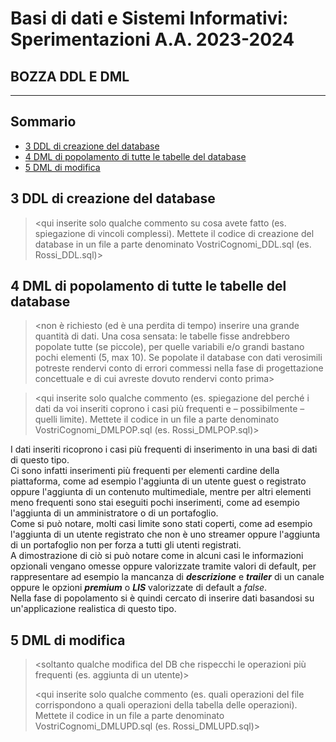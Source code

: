 # Basi di dati e Sistemi Informativi: Sperimentazioni A.A. 2023-2024 <!-- omit in toc -->

## BOZZA DDL E DML <!-- omit in toc -->

---

## Sommario <!-- omit in toc -->

- [3 DDL di creazione del database](#3-ddl-di-creazione-del-database)
- [4 DML di popolamento di tutte le tabelle del database](#4-dml-di-popolamento-di-tutte-le-tabelle-del-database)
- [5 DML di modifica](#5-dml-di-modifica)

## 3 DDL di creazione del database

> <qui inserite solo qualche commento su cosa avete fatto (es. spiegazione di vincoli complessi). Mettete il codice di creazione del database in un file a parte denominato VostriCognomi_DDL.sql (es. Rossi_DDL.sql)>

## 4 DML di popolamento di tutte le tabelle del database

> <non è richiesto (ed è una perdita di tempo) inserire una grande quantità di dati. Una cosa sensata: le tabelle fisse andrebbero popolate tutte (se piccole), per quelle variabili e/o grandi bastano pochi elementi (5, max 10). Se popolate il database con dati verosimili potreste rendervi conto di errori commessi nella fase di progettazione concettuale e di cui avreste dovuto rendervi conto prima>

> <qui inserite solo qualche commento (es. spiegazione del perché i dati da voi inseriti coprono i casi più frequenti e – possibilmente – quelli limite). Mettete il codice in un file a parte denominato VostriCognomi_DMLPOP.sql (es. Rossi_DMLPOP.sql)>

I dati inseriti ricoprono i casi più frequenti di inserimento in una basi di dati di questo tipo.  
Ci sono infatti inserimenti più frequenti per elementi cardine della piattaforma, come ad esempio l'aggiunta di un utente guest o registrato oppure l'aggiunta di un contenuto multimediale, mentre per altri elementi meno frequenti sono stai eseguiti pochi inserimenti, come ad esempio l'aggiunta di un amministratore o di un portafoglio.  
Come si può notare, molti casi limite sono stati coperti, come ad esempio l'aggiunta di un utente registrato che non è uno streamer oppure l'aggiunta di un portafoglio non per forza a tutti gli utenti registrati.  
A dimostrazione di ciò si può notare come in alcuni casi le informazioni opzionali vengano omesse oppure valorizzate tramite valori di default, per rappresentare ad esempio la mancanza di **_descrizione_** e **_trailer_** di un canale oppure le opzioni **_premium_** o **_LIS_** valorizzate di default a _false_.  
Nella fase di popolamento si è quindi cercato di inserire dati basandosi su un'applicazione realistica di questo tipo.

## 5 DML di modifica

> <soltanto qualche modifica del DB che rispecchi le operazioni più frequenti (es. aggiunta di un utente)>
>
> <qui inserite solo qualche commento (es. quali operazioni del file corrispondono a quali operazioni della tabella delle operazioni). Mettete il codice in un file a parte denominato VostriCognomi_DMLUPD.sql (es. Rossi_DMLUPD.sql)>

